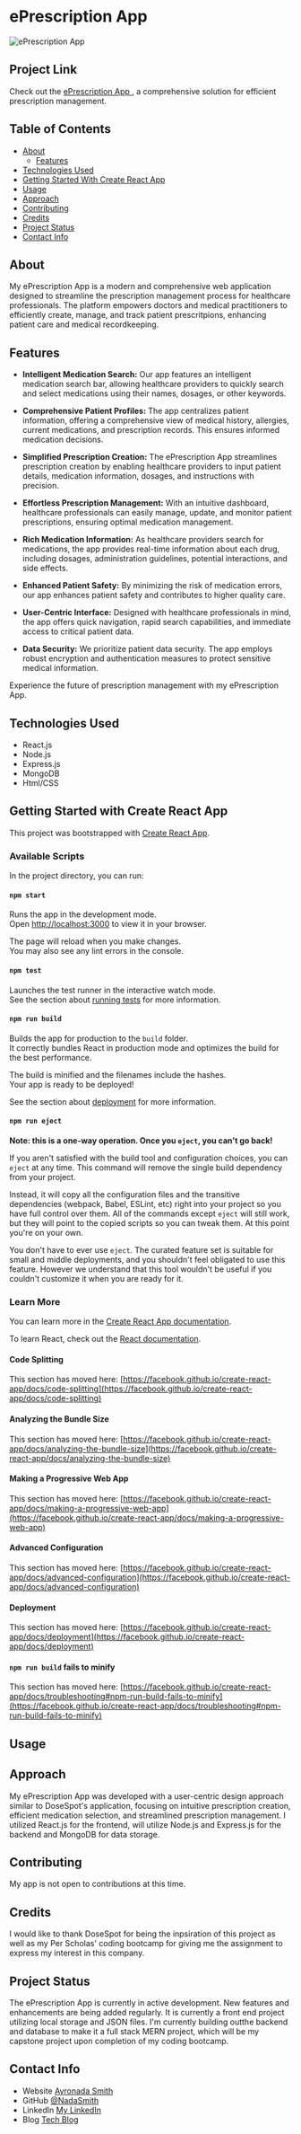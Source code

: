 # ePrescription App

<!-- Project Image -->

![ePrescription App](ePrescription%20Demo%20Pic.png)

<!-- Project Link -->

## Project Link

Check out the [ePrescription App ](https://nadasmith.github.io/ePrescription/), a comprehensive solution for efficient prescription management.

<!-- TABLE OF CONTENTS -->

## Table of Contents
- [About](#about)
  - [Features](#features)
- [Technologies Used](#technologies-used)
- [Getting Started With Create React App](#getting-started-with-create-react-app)
- [Usage](#usage)
- [Approach](#approach)
- [Contributing](#contributing)
- [Credits](#credits)
- [Project Status](#project-status)
- [Contact Info](#contact-info)
  
<!-- OVERVIEW -->

## About
My ePrescription App is a modern and comprehensive web application designed to streamline the prescription management process for healthcare professionals. The platform empowers doctors and medical practitioners to efficiently create, manage, and track patient prescritpions, enhancing patient care and medical recordkeeping. 

## Features

- **Intelligent Medication Search:** Our app features an intelligent medication search bar, allowing healthcare providers to quickly search and select medications using their names, dosages, or other keywords.
  
- **Comprehensive Patient Profiles:** The app centralizes patient information, offering a comprehensive view of medical history, allergies, current medications, and prescription records. This ensures informed medication decisions.
  
- **Simplified Prescription Creation:** The ePrescription App streamlines prescription creation by enabling healthcare providers to input patient details, medication information, dosages, and instructions with precision.
  
- **Effortless Prescription Management:** With an intuitive dashboard, healthcare professionals can easily manage, update, and monitor patient prescriptions, ensuring optimal medication management.
  
- **Rich Medication Information:** As healthcare providers search for medications, the app provides real-time information about each drug, including dosages, administration guidelines, potential interactions, and side effects.
  
- **Enhanced Patient Safety:** By minimizing the risk of medication errors, our app enhances patient safety and contributes to higher quality care.
  
- **User-Centric Interface:** Designed with healthcare professionals in mind, the app offers quick navigation, rapid search capabilities, and immediate access to critical patient data.
  
- **Data Security:** We prioritize patient data security. The app employs robust encryption and authentication measures to protect sensitive medical information.

Experience the future of prescription management with my ePrescription App.

## Technologies Used
- React.js
- Node.js
- Express.js
- MongoDB
- Html/CSS

## Getting Started with Create React App

This project was bootstrapped with [Create React App](https://github.com/facebook/create-react-app).

### Available Scripts

In the project directory, you can run:

#### `npm start`

Runs the app in the development mode.\
Open [http://localhost:3000](http://localhost:3000) to view it in your browser.

The page will reload when you make changes.\
You may also see any lint errors in the console.

#### `npm test`

Launches the test runner in the interactive watch mode.\
See the section about [running tests](https://facebook.github.io/create-react-app/docs/running-tests) for more information.

#### `npm run build`

Builds the app for production to the `build` folder.\
It correctly bundles React in production mode and optimizes the build for the best performance.

The build is minified and the filenames include the hashes.\
Your app is ready to be deployed!

See the section about [deployment](https://facebook.github.io/create-react-app/docs/deployment) for more information.

#### `npm run eject`

**Note: this is a one-way operation. Once you `eject`, you can't go back!**

If you aren't satisfied with the build tool and configuration choices, you can `eject` at any time. This command will remove the single build dependency from your project.

Instead, it will copy all the configuration files and the transitive dependencies (webpack, Babel, ESLint, etc) right into your project so you have full control over them. All of the commands except `eject` will still work, but they will point to the copied scripts so you can tweak them. At this point you're on your own.

You don't have to ever use `eject`. The curated feature set is suitable for small and middle deployments, and you shouldn't feel obligated to use this feature. However we understand that this tool wouldn't be useful if you couldn't customize it when you are ready for it.

### Learn More

You can learn more in the [Create React App documentation](https://facebook.github.io/create-react-app/docs/getting-started).

To learn React, check out the [React documentation](https://reactjs.org/).

#### Code Splitting

This section has moved here: [https://facebook.github.io/create-react-app/docs/code-splitting](https://facebook.github.io/create-react-app/docs/code-splitting)

#### Analyzing the Bundle Size

This section has moved here: [https://facebook.github.io/create-react-app/docs/analyzing-the-bundle-size](https://facebook.github.io/create-react-app/docs/analyzing-the-bundle-size)

#### Making a Progressive Web App

This section has moved here: [https://facebook.github.io/create-react-app/docs/making-a-progressive-web-app](https://facebook.github.io/create-react-app/docs/making-a-progressive-web-app)

#### Advanced Configuration

This section has moved here: [https://facebook.github.io/create-react-app/docs/advanced-configuration](https://facebook.github.io/create-react-app/docs/advanced-configuration)

#### Deployment

This section has moved here: [https://facebook.github.io/create-react-app/docs/deployment](https://facebook.github.io/create-react-app/docs/deployment)

#### `npm run build` fails to minify

This section has moved here: [https://facebook.github.io/create-react-app/docs/troubleshooting#npm-run-build-fails-to-minify](https://facebook.github.io/create-react-app/docs/troubleshooting#npm-run-build-fails-to-minify)

## Usage

## Approach
My ePrescription App was developed with a user-centric design approach similar to DoseSpot's application, focusing on intuitive prescription creation, efficient medication selection, and streamlined prescription management. I utilized React.js for the frontend, will utilize Node.js and Express.js for the backend and MongoDB for data storage.

## Contributing
My app is not open to contributions at this time. 

## Credits
I would like to thank DoseSpot for being the inpsiration of this project as well as my Per Scholas' coding bootcamp for giving me the assignment to express my interest in this company.

## Project Status
The ePrescription App is currently in active development. New features and enhancements are being added regularly. It is currently a front end project utilizing local storage and JSON files. I'm currently building outthe backend and database to make it a full stack MERN project, which will be my capstone project upon completion of my coding bootcamp. 

## Contact Info
- Website [Ayronada Smith](https://www.ayronada.com)
- GitHub [@NadaSmith](https://github.com/NadaSmith)
- LinkedIn [My LinkedIn](https://www.linkedin.com/in/ayronadasmith/)
- Blog [Tech Blog](https://www.medium.com/@ayronada)
